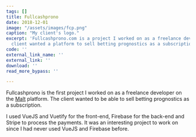 ```yaml
---
tags: []
title: Fullcashprono
date: 2018-12-01
image: "/assets/images/fcp.png"
caption: "My client's logo."
excerpt: 'Fullcashprono.com is a project I worked on as a freelance developer. The
  client wanted a platform to sell betting prognostics as a subscription. '
code: ''
external_link_name: ''
external_link: ''
download: ''
read_more_bypass: ''

---
```

Fullcashprono is the first project I worked on as a freelance developer on the [Malt](https://www.malt.fr/profile/armandduparclocmaria) platform. The client wanted to be able to sell betting prognostics as a subscription.  

I used VueJS and Vuetify for the front-end, Firebase for the back-end and Stripe to process the payments. It was an interesting project to work on since I had never used VueJS and Firebase before.